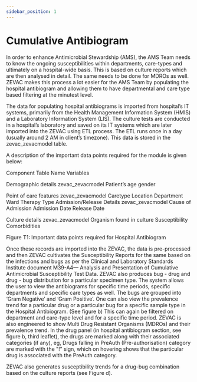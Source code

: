 ```yaml
---
sidebar_position: 1
---
```


# Cumulative Antibiogram

In order to enhance Antimicrobial Stewardship (AMS), the AMS Team needs to know the ongoing susceptibilities within departments, care-types and ultimately on a hospital-wide basis. This is based on culture reports which are then analysed in detail. The same needs to be done for MDROs as well. ZEVAC makes this process a lot easier for the AMS Team by populating the hospital antibiogram and allowing them to have departmental and care type based filtering at the minutest level.

The data for populating hospital antibiograms is imported from hospital’s IT systems, primarily from the Health Management Information System (HMIS) and a Laboratory Information System (LIS). The culture tests are conducted in a hospital’s laboratory and saved on its IT systems which are later imported into the ZEVAC using ETL process. The ETL runs  once in a day (usually around 2 AM in client’s timezone). This data is stored in the zevac_zevacmodel table.

A description of the important data points required for the module is given below: 


Component
Table Name
Variables

Demographic details
zevac_zevacmodel
Patient’s age
 gender




Point of care features
zevac_zevacmodel
Caretype 
Location
Department
Ward
Therapy Type
Admission/Release Details
zevac_zevacmodel
Cause of Admission Admission Date
 Release Date

Culture details
zevac_zevacmodel
Organism found in culture
 Susceptibility
Comorbidities


Figure T1: Important data points required for Hospital Antibiogram 

Once these records are imported into the ZEVAC, the data is pre-processed and then ZEVAC cultivates the Susceptibility Reports for the same based on the infections and bugs as per the Clinical and Laboratory Standards Institute document M39-A4— Analysis and Presentation of Cumulative Antimicrobial Susceptibility Test Data. ZEVAC also produces bug - drug and drug - bug distribution for a particular specimen type. The system allows the user to view the antibiograms for specific time periods, specific departments and specific care types as well. The bugs are grouped into ‘Gram Negative’ and  ‘Gram Positive’. One can also view the prevalence trend for a particular drug or a particular bug for a specific sample type in the Hospital Antibiogram. (See figure b) This can again be filtered on department and care-type level and for a specific time period. ZEVAC is also engineered to show Multi Drug Resistant Organisms (MDROs) and their prevalence trend. In the drug panel (in hospital antibiogram section, see figure b, third leaflet), the drugs are marked along with their associated categories (if any), eg, Drugs falling in PreAuth (Pre-authorisation) category are marked with the "!” sign, which on hovering shows that the particular drug is associated with the PreAuth category. 

ZEVAC also generates susceptibility trends for a drug-bug combination based on the culture reports (see Figure d).